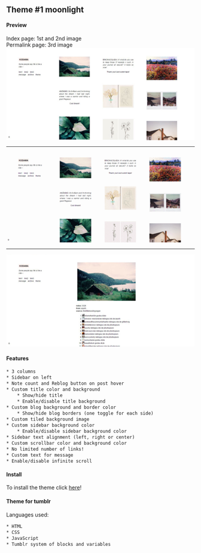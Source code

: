 ## Theme #1 moonlight

#### Preview
Index page: 1st and 2nd image <br> 
Permalink page: 3rd image <br>
![alt tag](https://github.com/milebza/moonlight/blob/master/assets/index.JPG)
***
![alt tag](https://github.com/milebza/moonlight/blob/master/assets/theme.gif)
***
![alt tag](https://github.com/milebza/moonlight/blob/master/assets/permalink.JPG)

#### Features

	* 3 columns
	* Sidebar on left
	* Note count and Reblog button on post hover
	* Custom title color and background
 		* Show/hide title
		* Enable/disable title background
	* Custom blog background and border color
		* Show/hide blog borders (one toggle for each side)
	* Custom tiled background image
	* Custom sidebar background color
		* Enable/disable sidebar background color
	* Sidebar text alignment (left, right or center)
	* Custom scrollbar color and background color
	* No limited number of links!
	* Custom text for message
	* Enable/disable infinite scroll

#### Install
To install the theme click [here](https://www.tumblr.com/theme/40383?utm_medium=email&utm_source=www.tumblr.com&utm_campaign=&utm_term=view)!

#### Theme for tumblr 
Languages used:

	* HTML 
	* CSS 
	* JavaScript
	* Tumblr system of blocks and variables
